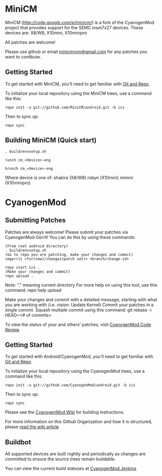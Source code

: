 MiniCM
===========

MiniCM (http://code.google.com/p/minicm/) is a fork of the CyanogenMod project that provides support for the SEMC msm7x27 devices.
These devices are: X8/W8, X10mini, X10minipro

All patches are welcome!

Please use github or email minicmrom@gmail.com for any patches you want to contibute.

Getting Started
---------------

To get started with MiniCM, you'll need to get
familiar with [Git and Repo](http://source.android.com/download/using-repo).

To initialize your local repository using the MiniCM trees, use a command like this:

    repo init -u git://github.com/MiniCM/android.git -b ics

Then to sync up:

    repo sync

Building MiniCM (Quick start)
------------------

    . build/envsetup.sh

    lunch cm_<device>-eng

    brunch cm_<device>-eng

Where device is one of:
shakira (X8/W8)
robyn (X10mini)
mimmi (X10minipro)

CyanogenMod
===========

Submitting Patches
------------------
Patches are always welcome!  Please submit your patches via CyanogenMod Gerrit!
You can do this by using these commands:

    (From root android directory)
    . build/envsetup.sh
    (Go to repo you are patching, make your changes and commit)
    cmgerrit <for(new)/changes(patch set)> <branch/change-id> 

    repo start ics .
    (Make your changes and commit)
    repo upload .
Note: "." meaning current directory
For more help on using this tool, use this command: repo help upload

Make your changes and commit with a detailed message, starting with what you are working with (i.e. vision: Update Kernel)
Commit your patches in a single commit. Squash multiple commit using this command: git rebase -i HEAD~<# of commits>

To view the status of your and others' patches, visit [CyanogenMod Code Review](http://review.cyanogenmod.org/)


Getting Started
---------------

To get started with Android/CyanogenMod, you'll need to get
familiar with [Git and Repo](http://source.android.com/download/using-repo).

To initialize your local repository using the CyanogenMod trees, use a command like this:

    repo init -u git://github.com/CyanogenMod/android.git -b ics

Then to sync up:

    repo sync

Please see the [CyanogenMod Wiki](http://wiki.cyanogenmod.org/) for building instructions.

For more information on this Github Organization and how it is structured, 
please [read the wiki article](http://wiki.cyanogenmod.org/index.php/Github_Organization)

Buildbot
--------

All supported devices are built nightly and periodically as changes are committed to ensure the source trees remain buildable.

You can view the current build statuses at [CyanogenMod Jenkins](http://jenkins.cyanogenmod.org/)
